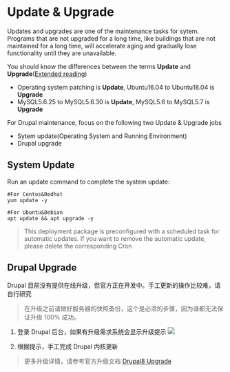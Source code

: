 # Update & Upgrade

Updates and upgrades are one of the maintenance tasks for sytem. Programs that are not upgraded for a long time, like buildings that are not maintained for a long time, will accelerate aging and gradually lose functionality until they are unavailable.

You should know the differences between the terms **Update** and **Upgrade**([Extended reading](https://support.websoft9.com/docs/faq/tech-upgrade.html#update-vs-upgrade))
- Operating system patching is **Update**, Ubuntu16.04 to Ubuntu18.04 is **Upgrade**
- MySQL5.6.25 to MySQL5.6.30 is **Update**, MySQL5.6 to MySQL5.7 is **Upgrade**

For Drupal maintenance, focus on the following two Update & Upgrade jobs

- Sytem update(Operating System and Running Environment) 
- Drupal upgrade 

## System Update

Run an update command to complete the system update:

``` shell
#For Centos&Redhat
yum update -y

#For Ubuntu&Debian
apt update && apt upgrade -y
```
> This deployment package is preconfigured with a scheduled task for automatic updates. If you want to remove the automatic update, please delete the corresponding Cron

## Drupal Upgrade

Drupal 目前没有提供在线升级，但官方正在开发中。手工更新的操作比较难，请自行研究

> 在升级之前请做好服务器的快照备份，这个是必须的步骤，因为谁都无法保证升级 100% 成功。

1. 登录 Drupal 后台，如果有升级需求系统会显示升级提示
   ![](https://libs.websoft9.com/Websoft9/DocsPicture/en/drupal/drupal-update-websoft9.png)  

2. 根据提示，手工完成 Drupal 内核更新

> 更多升级详情，请参考官方升级文档 [Drupal8 Upgrade](https://www.drupal.org/docs/8/update)